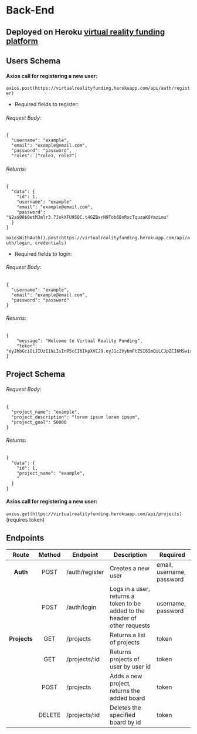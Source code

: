 # Back-End

## Deployed on Heroku [virtual reality funding platform](https://virtualrealityfunding.herokuapp.com/)

## Users Schema

#### Axios call for registering a new user:

`axios.post(https://virtualrealityfunding.herokuapp.com/api/auth/register)`

- Required fields to register:

###### Request Body:

```
{
  "username": "example",
  "email": "example@email.com",
  "password": "password",
  "roles": ["role1, role2"]
```

###### Returns:

```
{
  "data": {
    "id": 1,
    "username": "example"
    "email": "example@email.com",
    "password": "$2a$08$0etMJmlr3.7JokXFU95QC.t4GZBxrN9Tob6BnRxcTquzoKOYmzLmu"
  }
}
```

`axiosWithAuth().post(https://virtualrealityfunding.herokuapp.com/api/auth/login, credentials)`

- Required fields to login:

###### Request Body:

```
{
  "username": "example",
  "email": "example@email.com",
  "password": "password"
}
```

###### Returns:

```
{
    "message": "Welcome to Virtual Reality Funding",
    "token": "eyJhbGciOiJIUzI1NiIsInR5cCI6IkpXVCJ9.eyJ1c2VybmFtZSI6ImQiLCJpZCI6MSwiaWF0IjoxNjAzMDg0MTc3LCJleHAiOjE2MDMxMTI5Nzd9.kJFPktLptVna8S4dkDI3hsiMABhRLqORTxrZUqMuaCY"
}
```

## Project Schema

###### Request Body:

```
{
  "project_name": "example",
  "project_description": "lorem ipsum lorem ipsum",
  "project_goal": 50000
}
```

###### Returns:

```
{
  "data": {
    "id": 1,
    "project_name": "example",
    "
  }
}
```

#### Axios call for registering a new user:

`axios.get(https://virtualrealityfunding.herokuapp.com/api/projects)` (requires token)

## Endpoints

|    Route     | Method | Endpoint       | Description                                                                 | Required                  |
| :----------: | :----: | -------------- | --------------------------------------------------------------------------- | ------------------------- |
|   **Auth**   |  POST  | /auth/register | Creates a new user                                                          | email, username, password |
|              |  POST  | /auth/login    | Logs in a user, returns a token to be added to the header of other requests | username, password        |
| **Projects** |  GET   | /projects      | Returns a list of projects                                                  | token                     |
|              |  GET   | /projects/:id  | Returns projects of user by user id                                         | token                     |
|              |  POST  | /projects      | Adds a new project, returns the added board                                 | token                     |
|              | DELETE | /projects/:id  | Deletes the specified board by id                                           | token                     |
